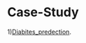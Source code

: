 # Case-Study
1)[Diabites_predection](#[sample-section](https://github.com/Taiseerabuilfelat/Diabites_predection)).

